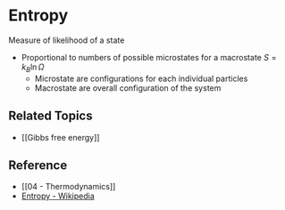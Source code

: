 # Entropy

Measure of likelihood of a state  

- Proportional to numbers of possible microstates for a macrostate $S=k_{B}\ln\Omega$  
	- Microstate are configurations for each individual particles  
	- Macrostate are overall configuration of the system

## Related Topics

- [[Gibbs free energy]]

## Reference

- [[04 - Thermodynamics]]
- [Entropy - Wikipedia](https://en.wikipedia.org/wiki/Entropy)
